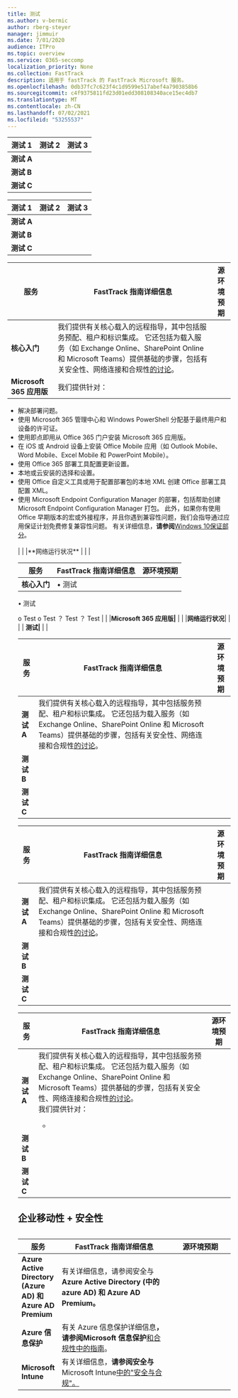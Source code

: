 ```yaml
---
title: 测试
ms.author: v-bermic
author: rberg-steyer
manager: jimmuir
ms.date: 7/01/2020
audience: ITPro
ms.topic: overview
ms.service: O365-seccomp
localization_priority: None
ms.collection: FastTrack
description: 适用于 fastTrack 的 FastTrack Microsoft 服务。
ms.openlocfilehash: 0db37fc7c623f4c1d9599e517abef4a7903858b6
ms.sourcegitcommit: c4f9375811fd23d01edd308108340ace15ec4db7
ms.translationtype: MT
ms.contentlocale: zh-CN
ms.lasthandoff: 07/02/2021
ms.locfileid: "53255537"
---
```

|测试 1  |测试 2 |测试 3  |
|---------|---------|---------|
|**测试 A**     |         |         |
|**测试 B**     |         |         |
|**测试 C**     |         |         |





|测试 1  |测试 2  |测试 3  |
|---------|---------|---------|
|**测试 A**     |         |         |
|**测试 B**     |         |         |
|**测试 C**     |         |         |




|服务  |FastTrack 指南详细信息  |源环境预期  |
|---------|---------|---------|
|**核心入门**    |   我们提供有关核心载入的远程指导，其中包括服务预配、租户和标识集成。 它还包括为载入服务（如 Exchange Online、SharePoint Online 和 Microsoft Teams）提供基础的步骤，包括有关安全性、网络连接和合规性<a href="/office365/enterprise/office-365-network-connectivity-principles">的讨论</a>。       |         |
|**Microsoft 365 应用版**    |   我们提供针对：  
<ul>
<li>  解决部署问题。  </li>
<li>  使用 Microsoft 365 管理中心和 Windows PowerShell 分配基于最终用户和设备的许可证。  </li>
<li>  使用即点即用从 Office 365 门户安装 Microsoft 365 应用版。  </li>
<li>  在 iOS 或 Android 设备上安装 Office Mobile 应用（如 Outlook Mobile、Word Mobile、Excel Mobile 和 PowerPoint Mobile）。  </li>
<li>  使用 Office 365 部署工具配置更新设置。  </li>
<li>  本地或云安装的选择和设置。  </li>
<li>  使用 Office 自定义工具或用于配置部署包的本地 XML 创建 Office 部署工具配置 XML。  </li>
<li>  使用 Microsoft Endpoint Configuration Manager 的部署，包括帮助创建 Microsoft Endpoint Configuration Manager 打包。  
  此外，如果你有使用 Office 早期版本的宏或外接程序，并且你遇到兼容性问题，我们会指导通过应用保证计划免费修复兼容性问题。 有关详细信息，<strong>请参阅</strong><a href="#windows-10">Windows 10保证部分</a>。 </li>  </br>    |        | |**网络运行状况**     |       |        |






|服务  |FastTrack 指南详细信息  |源环境预期  |
|---------|---------|---------|
|**核心入门**    |    • 测试 
• 测试


o Test o Test ？ Test ？ Test |        | |**Microsoft 365 应用版|**        |        | |**网络运行状况**|        |        | | **测试|**         |       |



|服务  |FastTrack 指南详细信息  |源环境预期 |
|---------|---------|---------|
|**测试 A**     |   我们提供有关核心载入的远程指导，其中包括服务预配、租户和标识集成。 它还包括为载入服务（如 Exchange Online、SharePoint Online 和 Microsoft Teams）提供基础的步骤，包括有关安全性、网络连接和合规性<a href="/office365/enterprise/office-365-network-connectivity-principles">的讨论</a>。      |         |
|**测试 B**     |         |         |
|**测试 C**     |         |         |


|服务  |FastTrack 指南详细信息  |源环境预期 |
|---------|---------|---------|
|**测试 A**     |    我们提供有关核心载入的远程指导，其中包括服务预配、租户和标识集成。 它还包括为载入服务（如 Exchange Online、SharePoint Online 和 Microsoft Teams）提供基础的步骤，包括有关安全性、网络连接和合规性<a href="/office365/enterprise/office-365-network-connectivity-principles">的讨论</a>。     |         |
|**测试 B**     |         |         |
|**测试 C**     |         |         |


|服务  |FastTrack 指南详细信息  |源环境预期 |
|---------|---------|---------|
|**测试 A**     |  我们提供有关核心载入的远程指导，其中包括服务预配、租户和标识集成。 它还包括为载入服务（如 Exchange Online、SharePoint Online 和 Microsoft Teams）提供基础的步骤，包括有关安全性、网络连接和合规性<a href="/office365/enterprise/office-365-network-connectivity-principles">的讨论</a>。 <br>   我们提供针对： </br>    <ul> <li>|  </li>     <ul>  |<li> </li> </ul> </ul>
|**测试 B**     |         |         |
|**测试 C**     |         |         |












## <a name="enterprise-mobility--security"></a>企业移动性 + 安全性 

<table>
<table style="width: 100%">
<colgroup>
<col span="1" style="width: 15%;">
<col span="1" style="width: 55%;">
<col span="1" style="width: 30%;">
</colgroup>
<thead>
<tr class="header">
<th>服务</th>
<th>FastTrack 指南详细信息</th>
<th>源环境预期</th>
</tr>
</thead>
<tbody>
<tr class="even">
<td><strong>Azure Active Directory (Azure AD) 和 Azure AD Premium</strong></td>
<td>  有关详细信息，请参阅安全与<strong>Azure Active Directory (中的 azure AD) 和 Azure AD Premium。</strong> <a href="/fasttrack/products-and-capabilities#security-and-compliance"></a></td>
<td></td>
</tr>
<tr class="odd">
<td><strong>Azure 信息保护 </strong></td>
<td>  有关 Azure 信息保护详细信息<strong>，请参阅Microsoft 信息保护</strong><a href="/fasttrack/products-and-capabilities#security-and-compliance">和合规性中的指南</a>。  </td>
<td>  
  
</td>
</tr>
<tr class="even">
<td><strong>Microsoft Intune</strong></td>
<td>  有关详细信息，<strong>请参阅安全与</strong>Microsoft Intune<a href="/fasttrack/products-and-capabilities#security-and-compliance">中的"安全与合规"。</a>
  </td>
<td>  
  
</td>
</tr>
</tbody>
</table>